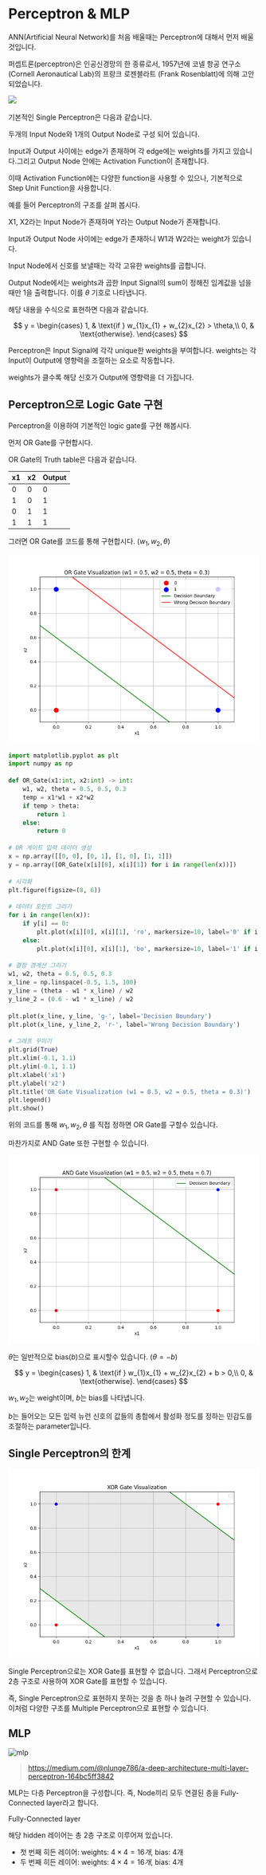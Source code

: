 # Perceptron & MLP

ANN(Artificial Neural Network)를 처음 배울때는 Perceptron에 대해서 먼저 배울 것입니다.

퍼셉트론(perceptron)은 인공신경망의 한 종류로서, 1957년에 코넬 항공 연구소(Cornell Aeronautical Lab)의 프랑크 로젠블라트 (Frank Rosenblatt)에 의해 고안되었습니다.

![](https://www.tutorialspoint.com/tensorflow/images/single_layer_perceptron.jpg)


기본적인 Single Perceptron은 다음과 같습니다.

두개의 Input Node와 1개의 Output Node로 구성 되어 있습니다.

Input과 Output 사이에는 edge가 존재하며 각 edge에는 weights를 가지고 있습니다.그리고 Output Node 안에는 Activation Function이 존재합니다.

이때 Activation Function에는 다양한 function을 사용할 수 있으나, 기본적으로 Step Unit Function을 사용합니다.

예를 들어 Perceptron의 구조를 살펴 봅시다.

X1, X2라는 Input Node가 존재하며 Y라는 Output Node가 존재합니다.

Input과 Output Node 사이에는 edge가 존재하니 W1과 W2라는 weight가 있습니다.

Input Node에서 신호를 보낼때는 각각 고유한 weights를 곱합니다.

Output Node에서는 weights과 곱한 Input Signal의 sum이 정해진 임계값을 넘을 때만 1을 출력합니다. 이를 $\theta$ 기호로 나타냅니다.

해당 내용을 수식으로 표현하면 다음과 같습니다.

$$
y =
\begin{cases}
1, & \text{if } w_{1}x_{1} + w_{2}x_{2} > \theta,\\
0, & \text{otherwise}.
\end{cases}
$$

Perceptron은 Input Signal에 각각 unique한 weights을 부여합니다. weights는 각 Input이 Output에 영향력을 조절하는 요소로 작동합니다.

weights가 클수록 해당 신호가 Output에 영향력을 더 가집니다.

## Perceptron으로 Logic Gate 구현

Perceptron을 이용하여 기본적인 logic gate를 구현 해봅시다.

먼저 OR Gate를 구현합시다.

OR Gate의 Truth table은 다음과 같습니다.

|  x1  | x2  | Output  |
|------|-----|---------|
| 0 | 0| 0|
| 1 | 0| 1|
| 0 | 1| 1|
| 1 | 1| 1|

그러면 OR Gate를 코드를 통해 구현합시다. ($w_1, w_2, \theta$)

![or gate](https://github.com/seunghyeokleeme/dl-note/blob/main/assest/or_gate.png?raw=true)

```python
import matplotlib.pyplot as plt
import numpy as np

def OR_Gate(x1:int, x2:int) -> int:
    w1, w2, theta = 0.5, 0.5, 0.3
    temp = x1*w1 + x2*w2
    if temp > theta:
        return 1
    else:
        return 0

# OR 게이트 입력 데이터 생성
x = np.array([[0, 0], [0, 1], [1, 0], [1, 1]])
y = np.array([OR_Gate(x[i][0], x[i][1]) for i in range(len(x))])

# 시각화
plt.figure(figsize=(8, 6))

# 데이터 포인트 그리기
for i in range(len(x)):
    if y[i] == 0:
        plt.plot(x[i][0], x[i][1], 'ro', markersize=10, label='0' if i == 0 else "")
    else:
        plt.plot(x[i][0], x[i][1], 'bo', markersize=10, label='1' if i == 1 else "")

# 결정 경계선 그리기
w1, w2, theta = 0.5, 0.5, 0.3
x_line = np.linspace(-0.5, 1.5, 100)
y_line = (theta - w1 * x_line) / w2
y_line_2 = (0.6 - w1 * x_line) / w2

plt.plot(x_line, y_line, 'g-', label='Decision Boundary')
plt.plot(x_line, y_line_2, 'r-', label='Wrong Decision Boundary')

# 그래프 꾸미기
plt.grid(True)
plt.xlim(-0.1, 1.1)
plt.ylim(-0.1, 1.1)
plt.xlabel('x1')
plt.ylabel('x2')
plt.title('OR Gate Visualization (w1 = 0.5, w2 = 0.5, theta = 0.3)')
plt.legend()
plt.show()
```

위의 코드를 통해 $w_1, w_2, \theta$ 를 직접 정하면 OR Gate를 구할수 있습니다.

마찬가지로 AND Gate 또한 구현할 수 있습니다.

![and gate](https://github.com/seunghyeokleeme/dl-note/blob/main/assest/and_gate.png?raw=true)

$\theta$는 일반적으로 bias($b$)으로 표시할수 있습니다. $(\theta = -b)$

$$
y =
\begin{cases}
1, & \text{if } w_{1}x_{1} + w_{2}x_{2} + b > 0,\\
0, & \text{otherwise}.
\end{cases}
$$

$w_1, w_2$는 weight이며, $b$는 bias를 나타냅니다.

$b$는 들어오는 모든 입력 뉴런 신호의 값들의 총합에서 활성화 정도를 정하는 민감도를 조절하는 parameter입니다.

## Single Perceptron의 한계

![xor gate](https://github.com/seunghyeokleeme/dl-note/blob/main/assest/xor_gate.png?raw=true)

Single Perceptron으로는 XOR Gate를 표현할 수 없습니다. 그래서 Perceptron으로 2층 구조로 사용하여 XOR Gate를 표현할 수 있습니다.

즉, Single Perceptron으로 표현하지 못하는 것을 층 하나 늘려 구현할 수 있습니다. 이처럼 다양한 구조를 Multiple Perceptron으로 표현할 수 있습니다.

## MLP

![mlp](https://miro.medium.com/v2/resize:fit:4800/format:webp/1*k_qarynPR-7Lb-jVUpq_Qw.png)
> https://medium.com/@nlunge786/a-deep-architecture-multi-layer-perceptron-164bc5ff3842

MLP는 다층 Perceptron을 구성합니다. 즉, Node끼리 모두 연결된 층을 Fully-Connected layer라고 합니다.

Fully-Connected layer

해당 hidden 레이어는 총 2층 구조로 이루어져 있습니다.

- 첫 번째 히든 레이어: weights: $4 \times 4 = 16개$, bias: 4개
- 두 번째 히든 레이어: weights: $4 \times 4 = 16개$, bias: 4개